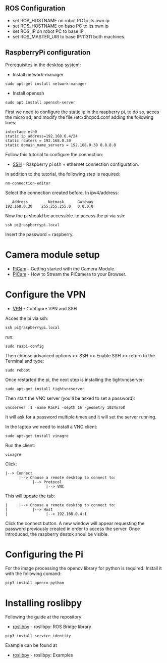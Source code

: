 
## ROS Configuration

* set ROS_HOSTNAME on robot PC to its own ip
* set ROS_HOSTNAME on base PC to its own ip
* set ROS_IP on robot PC to base IP
* set ROS_MASTER_URI to base IP:11311 both machines.


## RaspberryPi configuration

Prerequisites in the desktop system:

* Install network-manager
```
sudo apt-get install network-manager
```
* Install openssh
```
sudo apt install openssh-server
```
First we need to configure the static ip in the raspberry pi, to do so, acces the micro sd, and modify the file /etc/dhcpcd.conf adding the following lines:
```
interface eth0
static ip_address=192.168.0.4/24
static routers = 192.168.0.30
static domain_name_servers = 192.168.0.30 8.8.8.8
```
Follow this tutorial to configure the connection:

* [SSH](https://stackoverflow.com/a/39086537) - Raspberry pi ssh + ethernet connection configuration. 

In addition to the tutorial, the following step is required:
```
nm-connection-editor 
```
Select the connection created before. In ipv4/address:
```
   Address         Netmask      Gateway
192.168.0.30    255.255.255.0   0.0.0.0
```

Now the pi should be accessible. to access the pi via ssh:

```
ssh pi@raspberrypi.local
```
Insert the password = raspberry. 


# Camera module setup
* [PiCam](https://projects.raspberrypi.org/en/projects/getting-started-with-picamera?fbclid=IwAR1ityhSsclhhGkP4VA6zMV24nm3T6FkIS2gsmrrczlLi4mvsSZf7oAyw-g) - Getting started with the Camera Module. 
* [PiCam](https://desertbot.io/blog/how-to-stream-the-picamera?fbclid=IwAR25O8zClL-5L6vOdb-068ZDtUMsElLWPI1p4Co3r6ZezWPHVoHe9CDb7ho) - How to Stream the PiCamera to your Browser. 


# Configure the VPN 
* [VPN](https://www.instructables.com/id/Raspberry-Pi-SSH/) - Configure VPN and SSH

Acces the pi via ssh:
```
ssh pi@raspberrypi.local
```
run:
```
sudo raspi-config
```
Then choose advanced options >> SSH >> Enable SSH >> return to the Terminal and type:
```
sudo reboot
```
Once restarted the pi, the next step is installing the tightvncserver:
```
sudo apt-get install tightvncserver
```
Then start the VNC server (you'll be asked to set a password):
```
vncserver :1 -name RasPi -depth 16 -geometry 1024x768
```
It will ask for a password multiple times and it will set the server running.

In the laptop we need to install a VNC client:
```
sudo apt-get install vinagre
```
Run the client:
```
vinagre
```
Click:
```
|--> Connect
      |--> Choose a remote desktop to connect to:
            |--> Protocol
                  |--> VNC
```
This will update the tab:
```
|     |--> Choose a remote desktop to connect to:
|           |--> Host
|                 |--> 192.168.0.4:1  
```
Click the connect button. A new window will appear requesting the password previously created in order to access the server. Once introduced, the raspberry destok shoul be visible.
 

 # Configuring the Pi

For the image processing the opencv library for python is required. Install it with the following comand:
```
pip3 install opencv-python
```

# Installing roslibpy
Following the guide at the repository:
* [roslibpy](https://github.com/gramaziokohler/roslibpy) - roslibpy: ROS Bridge library

```
pip3 install service_identity
```
Example can be found at
* [roslibpy](https://roslibpy.readthedocs.io/en/latest/examples.html#first-connection) - roslibpy: Examples
